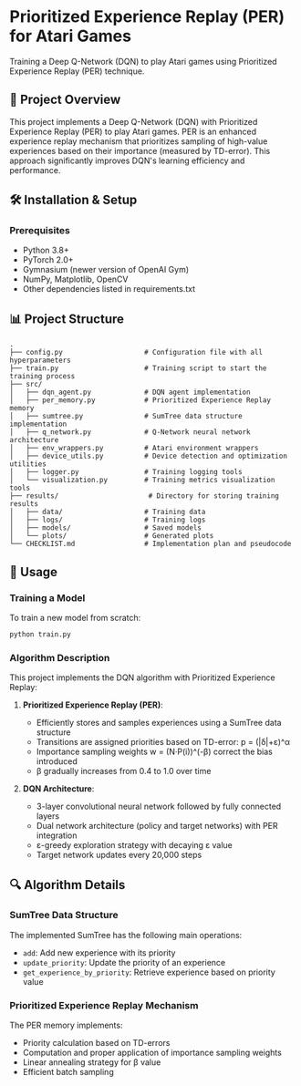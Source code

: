 # Prioritized Experience Replay (PER) for Atari Games

Training a Deep Q-Network (DQN) to play Atari games using Prioritized Experience Replay (PER) technique.

## 📝 Project Overview

This project implements a Deep Q-Network (DQN) with Prioritized Experience Replay (PER) to play Atari games. PER is an enhanced experience replay mechanism that prioritizes sampling of high-value experiences based on their importance (measured by TD-error). This approach significantly improves DQN's learning efficiency and performance.
## 🛠️ Installation & Setup

### Prerequisites

- Python 3.8+
- PyTorch 2.0+
- Gymnasium (newer version of OpenAI Gym)
- NumPy, Matplotlib, OpenCV
- Other dependencies listed in requirements.txt

## 📊 Project Structure

```
.
├── config.py                    # Configuration file with all hyperparameters
├── train.py                     # Training script to start the training process
├── src/
│   ├── dqn_agent.py             # DQN agent implementation
│   ├── per_memory.py            # Prioritized Experience Replay memory
│   ├── sumtree.py               # SumTree data structure implementation
│   ├── q_network.py             # Q-Network neural network architecture
│   ├── env_wrappers.py          # Atari environment wrappers
│   ├── device_utils.py          # Device detection and optimization utilities
│   ├── logger.py                # Training logging tools
│   └── visualization.py         # Training metrics visualization tools
├── results/                      # Directory for storing training results
│   ├── data/                    # Training data
│   ├── logs/                    # Training logs
│   ├── models/                  # Saved models
│   └── plots/                   # Generated plots
└── CHECKLIST.md                 # Implementation plan and pseudocode
```

## 🚀 Usage

### Training a Model

To train a new model from scratch:

```bash
python train.py
```

### Algorithm Description

This project implements the DQN algorithm with Prioritized Experience Replay:

1. **Prioritized Experience Replay (PER)**:
    - Efficiently stores and samples experiences using a SumTree data structure
    - Transitions are assigned priorities based on TD-error: p = (|δ|+ε)^α
    - Importance sampling weights w = (N·P(i))^(-β) correct the bias introduced
    - β gradually increases from 0.4 to 1.0 over time

2. **DQN Architecture**:
    - 3-layer convolutional neural network followed by fully connected layers
    - Dual network architecture (policy and target networks) with PER integration
    - ε-greedy exploration strategy with decaying ε value
    - Target network updates every 20,000 steps

## 🔍 Algorithm Details

### SumTree Data Structure

The implemented SumTree has the following main operations:
- `add`: Add new experience with its priority
- `update_priority`: Update the priority of an experience
- `get_experience_by_priority`: Retrieve experience based on priority value

### Prioritized Experience Replay Mechanism

The PER memory implements:
- Priority calculation based on TD-errors
- Computation and proper application of importance sampling weights
- Linear annealing strategy for β value
- Efficient batch sampling